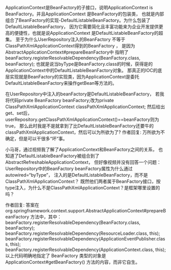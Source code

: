 ApplicationContext是BeanFactory的子接口，说明ApplicationContext is BeanFactory。并且ApplicationContext 是BeanFactory的包装类，
也就是内部组合了BeanFactory的实现-DefaultListableBeanFactory。为什么包装了DefaultListableBeanFactory，
因为它需要简化且丰富功能来为企业开发提供更高的便捷性，也就是说ApplicationContext 是DefaultListableBeanFactory的超集。
至于为什么UserRepository注入的BeanFactory 不等于ClassPathXmlApplicationContext得到的BeanFactory ，
是因为AbstractApplicationContext#prepareBeanFactory中 
指明了 beanFactory.registerResolvableDependency(BeanFactory.class, beanFactory); 
也就是说当byType是BeanFactory.class的时候，获得是的ApplicationContext中的DefaultListableBeanFactory对象。
那真正的IOC的底层实现就是BeanFactory的实现类，因为ApplicationContext是委托DefaultListableBeanFactory来操作getBean等方法的。



在UserRepository中注入的beanFactory是DefaultListableBeanFactory，
若我将代码private BeanFactory beanFactory;改为private ClassPathXmlApplicationContext classPathXmlApplicationContext;
然后给出get、set后，userRepository.getClassPathXmlApplicationContext()==beanFactory则为true，
那么此时我是不是就拿到了比DefaultListableBeanFactory还要牛的classPathXmlApplicationContext，然后可以为所欲为了?
作者回复: 万所欲为不确定，但是可以干很多“坏“事。


小马哥，通过视频我了解了ApplicationContext和BeanFactory之间的关系，
也知道了DefaultListableBeanFactory被组合到了AbstractRefreshableApplicationContext，
但好像视频并没有回答一个问题：UserRepository中的BeanFactory beanFactory属性为什么通过autowired=“byType”，
注入的是DefaultListableBeanFactory，而不是ClassPathXmlApplicationContext？
既然他们两者属于BeanFactory接口，按type注入，为什么不是ClassPathXmlApplicationContext？是框架哪里设置的吗？

作者回复: 答案在 org.springframework.context.support.AbstractApplicationContext#prepareBeanFactory 方法中，其中：
beanFactory.registerResolvableDependency(BeanFactory.class, beanFactory);
beanFactory.registerResolvableDependency(ResourceLoader.class, this);
beanFactory.registerResolvableDependency(ApplicationEventPublisher.class, this);
beanFactory.registerResolvableDependency(ApplicationContext.class, this);
以上代码明确地指定了 BeanFactory 类型的对象是 ApplicationContext#getBeanFactory() 方法的内容，而非它自生。